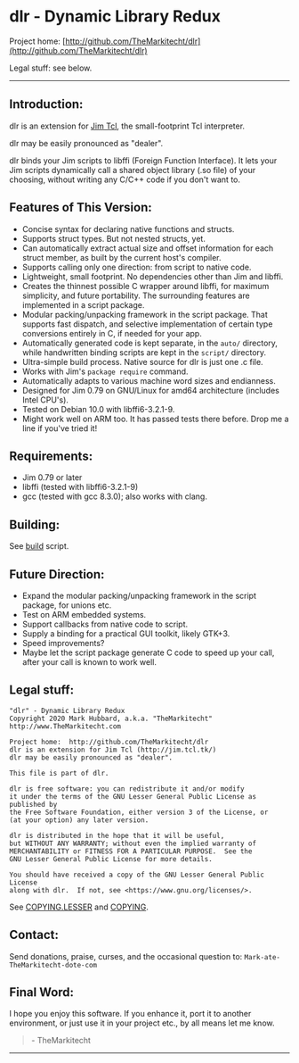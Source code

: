 # dlr - Dynamic Library Redux

Project home:  [http://github.com/TheMarkitecht/dlr](http://github.com/TheMarkitecht/dlr)

Legal stuff:  see below.

---

## Introduction:

dlr is an extension for [Jim Tcl](http://jim.tcl.tk/), the small-footprint Tcl interpreter.

dlr may be easily pronounced as "dealer".

dlr binds your Jim scripts to libffi (Foreign Function Interface).
It lets your Jim scripts dynamically call a shared object library (.so file) of your choosing,
without writing any C/C++ code if you don't want to.

## Features of This Version:

* Concise syntax for declaring native functions and structs.
* Supports struct types.  But not nested structs, yet. 
* Can automatically extract actual size and offset information for each struct member, as built by the current host's compiler.
* Supports calling only one direction: from script to native code.
* Lightweight, small footprint.  No dependencies other than Jim and libffi.
* Creates the thinnest possible C wrapper around libffi, for maximum simplicity, and future portability.  The surrounding features are implemented in a script package.
* Modular packing/unpacking framework in the script package.  That supports fast dispatch, and selective implementation of certain type conversions entirely in C, if needed for your app.
* Automatically generated code is kept separate, in the `auto/` directory, while handwritten binding scripts are kept in the `script/` directory.
* Ultra-simple build process.  Native source for dlr is just one .c file.
* Works with Jim's `package require` command.
* Automatically adapts to various machine word sizes and endianness.
* Designed for Jim 0.79 on GNU/Linux for amd64 architecture (includes Intel CPU's).
* Tested on Debian 10.0 with libffi6-3.2.1-9.
* Might work well on ARM too.  It has passed tests there before.  Drop me a line if you've tried it!

## Requirements:

* Jim 0.79 or later
* libffi (tested with libffi6-3.2.1-9)
* gcc (tested with gcc 8.3.0); also works with clang.

## Building:

See [build](build) script.

## Future Direction:

* Expand the modular packing/unpacking framework in the script package, for unions etc.
* Test on ARM embedded systems.
* Support callbacks from native code to script.
* Supply a binding for a practical GUI toolkit, likely GTK+3.
* Speed improvements?
* Maybe let the script package generate C code to speed up your call, after your call is known to work well.

## Legal stuff:
```
"dlr" - Dynamic Library Redux
Copyright 2020 Mark Hubbard, a.k.a. "TheMarkitecht"
http://www.TheMarkitecht.com

Project home:  http://github.com/TheMarkitecht/dlr
dlr is an extension for Jim Tcl (http://jim.tcl.tk/)
dlr may be easily pronounced as "dealer".

This file is part of dlr.

dlr is free software: you can redistribute it and/or modify
it under the terms of the GNU Lesser General Public License as published by
the Free Software Foundation, either version 3 of the License, or
(at your option) any later version.

dlr is distributed in the hope that it will be useful,
but WITHOUT ANY WARRANTY; without even the implied warranty of
MERCHANTABILITY or FITNESS FOR A PARTICULAR PURPOSE.  See the
GNU Lesser General Public License for more details.

You should have received a copy of the GNU Lesser General Public License
along with dlr.  If not, see <https://www.gnu.org/licenses/>.
```

See [COPYING.LESSER](COPYING.LESSER) and [COPYING](COPYING).

## Contact:

Send donations, praise, curses, and the occasional question to: `Mark-ate-TheMarkitecht-dote-com`

## Final Word:

I hope you enjoy this software.  If you enhance it, port it to another environment, 
or just use it in your project etc., by all means let me know.

>  \- TheMarkitecht

---
